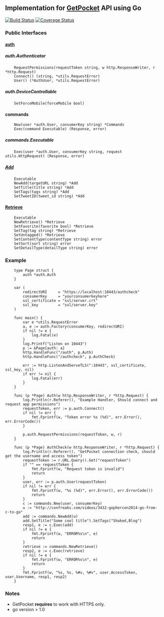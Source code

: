 ## Implementation for [GetPocket](www.getpocket.com) API using Go


[![Build Status](https://travis-ci.org/Shaked/getpocket.svg?branch=master)](https://travis-ci.org/Shaked/getpocket)
[![Coverage Status](https://img.shields.io/coveralls/Shaked/getpocket.svg)](https://coveralls.io/r/Shaked/getpocket?branch=master)

### Public Interfaces

#### [auth](http://getpocket.com/developer/docs/authentication)

##### auth.Authenticator

```
    RequestPermissions(requestToken string, w http.ResponseWriter, r *http.Request)
    Connect() (string, *utils.RequestError)
    User() (*AuthUser, *utils.RequestError)
```

##### auth.DeviceControllable

```
    SetForceMobile(forceMobile bool)
```

#### commands 

```
    New(user *auth.User, consumerKey string) *Commands
    Exec(command Executable) (Response, error)
```

##### commands.Executable

```
    Exec(user *auth.User, consumerKey string, request utils.HttpRequest) (Response, error)
```

##### [Add](http://getpocket.com/developer/docs/v3/add)

```
    Executable
    NewAdd(targetURL string) *Add
    SetTitle(title string) *Add
    SetTags(tags string) *Add
    SetTweetID(tweet_id string) *Add
```


#### [Retrieve](http://getpocket.com/developer/docs/v3/retrieve)

```
    Executable
    NewRetrieve() *Retrieve
    SetFavorite(favorite bool) *Retrieve
    SetTag(tag string) *Retrieve
    SetUntagged() *Retrieve
    SetContentType(contentType string) error
    SetSort(sort string) error
    SetDetailType(detailType string) error
```


### Example

```
    type Page struct {
        auth *auth.Auth
    }

    var (
        redirectURI     = "https://localhost:10443/authcheck"
        consumerKey     = "yourconsumerkeyhere"
        ssl_certificate = "ssl/server.crt"
        ssl_key         = "ssl/server.key"
    )

    func main() {
        var e *utils.RequestError
        a, e := auth.Factory(consumerKey, redirectURI)
        if nil != e {
            log.Fatal(e)
        }
        log.Printf("Listen on 10443")
        p := &Page{auth: a}
        http.HandleFunc("/auth", p.Auth)
        http.HandleFunc("/authcheck", p.AuthCheck)

        err := http.ListenAndServeTLS(":10443", ssl_certificate, ssl_key, nil)
        if err != nil {
            log.Fatal(err)
        }
    }
    
    func (p *Page) Auth(w http.ResponseWriter, r *http.Request) {
        log.Println(r.Referer(), "Example Handler, Should connect and request app permissions")
        requestToken, err := p.auth.Connect()
        if nil != err {
            fmt.Fprintf(w, "Token error %s (%d)", err.Error(), err.ErrorCode())
        }

        p.auth.RequestPermissions(requestToken, w, r)
    }

    func (p *Page) AuthCheck(w http.ResponseWriter, r *http.Request) {
        log.Println(r.Referer(), "GetPocket connection check, should get the username and access token")
        requestToken := r.URL.Query().Get("requestToken")
        if "" == requestToken {
            fmt.Fprintf(w, "Request token is invalid")
            return
        }
        user, err := p.auth.User(requestToken)
        if nil != err {
            fmt.Fprintf(w, "%s (%d)", err.Error(), err.ErrorCode())
            return
        }
        c := commands.New(user, consumerKey)
        u := "http://confreaks.com/videos/3432-gophercon2014-go-from-c-to-go"
        add := commands.NewAdd(u)
        add.SetTitle("Some cool title").SetTags("Shaked,Blog")
        resp1, e := c.Exec(add)
        if nil != e {
            fmt.Fprintf(w, "ERROR%s\n", e)
            return
        }
        retrieve := commands.NewRetrieve()
        resp2, e := c.Exec(retrieve)
        if nil != e {
            fmt.Fprintf(w, "ERROR%s\n", e)
            return
        }
        fmt.Fprintf(w, "%s, %s, %#v, %#v", user.AccessToken, user.Username, resp1, resp2)
    }

```

### Notes

- GetPocket **requires** to work with HTTPS only. 
- go version > 1.0
